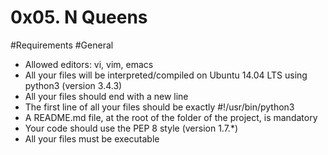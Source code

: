 # 0x05. N Queens

#Requirements
#General
  -  Allowed editors: vi, vim, emacs
  -  All your files will be interpreted/compiled on Ubuntu 14.04 LTS using python3 (version 3.4.3)
  -  All your files should end with a new line
  -  The first line of all your files should be exactly #!/usr/bin/python3
  -  A README.md file, at the root of the folder of the project, is mandatory
  -  Your code should use the PEP 8 style (version 1.7.*)
  -  All your files must be executable
